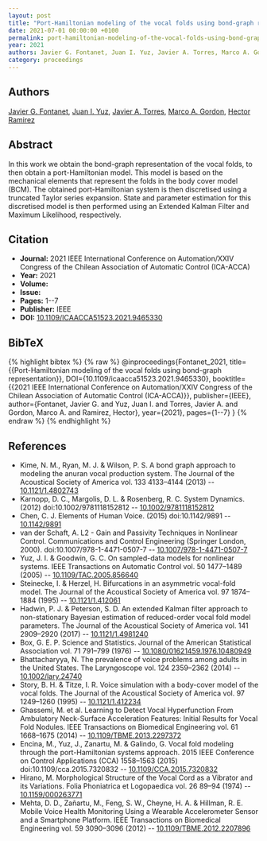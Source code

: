 ```yaml
---
layout: post
title: "Port-Hamiltonian modeling of the vocal folds using bond-graph representation"
date: 2021-07-01 00:00:00 +0100
permalink: port-hamiltonian-modeling-of-the-vocal-folds-using-bond-graph-representation
year: 2021
authors: Javier G. Fontanet, Juan I. Yuz, Javier A. Torres, Marco A. Gordon, Hector Ramirez
category: proceedings
---
```

 
## Authors
[Javier G. Fontanet](authors/javier_g_fontanet), [Juan I. Yuz](authors/juan_i_yuz), [Javier A. Torres](authors/javier_a_torres), [Marco A. Gordon](authors/marco_a_gordon), [Hector Ramirez](authors/hector_ramirez)
 
## Abstract
In this work we obtain the bond-graph representation of the vocal folds, to then obtain a port-Hamiltonian model. This model is based on the mechanical elements that represent the folds in the body cover model (BCM). The obtained port-Hamiltonian system is then discretised using a truncated Taylor series expansion. State and parameter estimation for this discretised model is then performed using an Extended Kalman Filter and Maximum Likelihood, respectively.
 
## Citation
- **Journal:** 2021 IEEE International Conference on Automation/XXIV Congress of the Chilean Association of Automatic Control (ICA-ACCA)
- **Year:** 2021
- **Volume:** 
- **Issue:** 
- **Pages:** 1--7
- **Publisher:** IEEE
- **DOI:** [10.1109/ICAACCA51523.2021.9465330](https://doi.org/10.1109/ICAACCA51523.2021.9465330)
 
## BibTeX
{% highlight bibtex %}
{% raw %}
@inproceedings{Fontanet_2021,
  title={{Port-Hamiltonian modeling of the vocal folds using bond-graph representation}},
  DOI={10.1109/icaacca51523.2021.9465330},
  booktitle={{2021 IEEE International Conference on Automation/XXIV Congress of the Chilean Association of Automatic Control (ICA-ACCA)}},
  publisher={IEEE},
  author={Fontanet, Javier G. and Yuz, Juan I. and Torres, Javier A. and Gordon, Marco A. and Ramirez, Hector},
  year={2021},
  pages={1--7}
}
{% endraw %}
{% endhighlight %}
 
## References
- Kime, N. M., Ryan, M. J. & Wilson, P. S. A bond graph approach to modeling the anuran vocal production system. The Journal of the Acoustical Society of America vol. 133 4133–4144 (2013) -- [10.1121/1.4802743](https://doi.org/10.1121/1.4802743)
- Karnopp, D. C., Margolis, D. L. & Rosenberg, R. C. System Dynamics. (2012) doi:10.1002/9781118152812 -- [10.1002/9781118152812](https://doi.org/10.1002/9781118152812)
- Chen, C. J. Elements of Human Voice. (2015) doi:10.1142/9891 -- [10.1142/9891](https://doi.org/10.1142/9891)
- van der Schaft, A. L2 - Gain and Passivity Techniques in Nonlinear Control. Communications and Control Engineering (Springer London, 2000). doi:10.1007/978-1-4471-0507-7 -- [10.1007/978-1-4471-0507-7](https://doi.org/10.1007/978-1-4471-0507-7)
- Yuz, J. I. & Goodwin, G. C. On sampled-data models for nonlinear systems. IEEE Transactions on Automatic Control vol. 50 1477–1489 (2005) -- [10.1109/TAC.2005.856640](https://doi.org/10.1109/TAC.2005.856640)
- Steinecke, I. & Herzel, H. Bifurcations in an asymmetric vocal-fold model. The Journal of the Acoustical Society of America vol. 97 1874–1884 (1995) -- [10.1121/1.412061](https://doi.org/10.1121/1.412061)
- Hadwin, P. J. & Peterson, S. D. An extended Kalman filter approach to non-stationary Bayesian estimation of reduced-order vocal fold model parameters. The Journal of the Acoustical Society of America vol. 141 2909–2920 (2017) -- [10.1121/1.4981240](https://doi.org/10.1121/1.4981240)
- Box, G. E. P. Science and Statistics. Journal of the American Statistical Association vol. 71 791–799 (1976) -- [10.1080/01621459.1976.10480949](https://doi.org/10.1080/01621459.1976.10480949)
- Bhattacharyya, N. The prevalence of voice problems among adults in the United States. The Laryngoscope vol. 124 2359–2362 (2014) -- [10.1002/lary.24740](https://doi.org/10.1002/lary.24740)
- Story, B. H. & Titze, I. R. Voice simulation with a body-cover model of the vocal folds. The Journal of the Acoustical Society of America vol. 97 1249–1260 (1995) -- [10.1121/1.412234](https://doi.org/10.1121/1.412234)
- Ghassemi, M. et al. Learning to Detect Vocal Hyperfunction From Ambulatory Neck-Surface Acceleration Features: Initial Results for Vocal Fold Nodules. IEEE Transactions on Biomedical Engineering vol. 61 1668–1675 (2014) -- [10.1109/TBME.2013.2297372](https://doi.org/10.1109/TBME.2013.2297372)
- Encina, M., Yuz, J., Zanartu, M. & Galindo, G. Vocal fold modeling through the port-Hamiltonian systems approach. 2015 IEEE Conference on Control Applications (CCA) 1558–1563 (2015) doi:10.1109/cca.2015.7320832 -- [10.1109/CCA.2015.7320832](https://doi.org/10.1109/CCA.2015.7320832)
- Hirano, M. Morphological Structure of the Vocal Cord as a Vibrator and its Variations. Folia Phoniatrica et Logopaedica vol. 26 89–94 (1974) -- [10.1159/000263771](https://doi.org/10.1159/000263771)
- Mehta, D. D., Zañartu, M., Feng, S. W., Cheyne, H. A. & Hillman, R. E. Mobile Voice Health Monitoring Using a Wearable Accelerometer Sensor and a Smartphone Platform. IEEE Transactions on Biomedical Engineering vol. 59 3090–3096 (2012) -- [10.1109/TBME.2012.2207896](https://doi.org/10.1109/TBME.2012.2207896)

